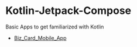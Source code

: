 # Kotlin-Jetpack-Compose
Basic Apps to get familiarized with Kotlin


- [Biz_Card_Mobile_App](https://github.com/viradhanus/Biz_Card_Mobile_App)
